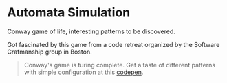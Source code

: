 # Automata Simulation

Conway game of life, interesting patterns to be discovered.

Got fascinated by this game from a code retreat organized by the Software Crafmanship group in Boston.

> Conway's game is turing complete.
Get a taste of different patterns with simple configuration at this [codepen](http://codepen.io/mhayibor/full/dYBdxg/).
